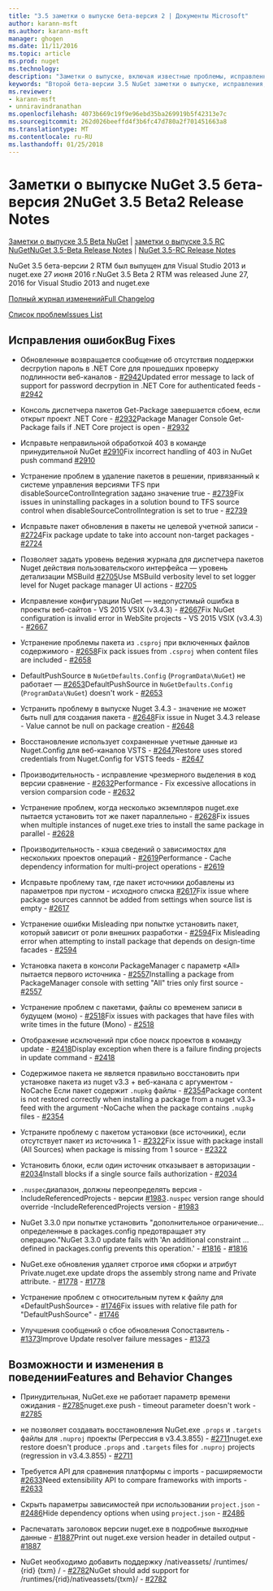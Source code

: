 ```yaml
---
title: "3.5 заметки о выпуске бета-версия 2 | Документы Microsoft"
author: karann-msft
ms.author: karann-msft
manager: ghogen
ms.date: 11/11/2016
ms.topic: article
ms.prod: nuget
ms.technology: 
description: "Заметки о выпуске, включая известные проблемы, исправленные ошибки, добавленные функции и DCR второй бета-версии 3.5 NuGet."
keywords: "Второй бета-версии 3.5 NuGet заметки о выпуске, исправления, известными проблемами, добавлены функции, DCR"
ms.reviewer:
- karann-msft
- unniravindranathan
ms.openlocfilehash: 4073b669c19f9e96ebd35ba269919b5f42313e7c
ms.sourcegitcommit: 262d026beeffd4f3b6fc47d780a2f701451663a8
ms.translationtype: MT
ms.contentlocale: ru-RU
ms.lasthandoff: 01/25/2018
---
```

# <a name="nuget-35-beta2-release-notes"></a><span data-ttu-id="ceb6e-104">Заметки о выпуске NuGet 3.5 бета-версия 2</span><span class="sxs-lookup"><span data-stu-id="ceb6e-104">NuGet 3.5 Beta2 Release Notes</span></span>

<span data-ttu-id="ceb6e-105">[Заметки о выпуске 3.5 Beta NuGet](../release-notes/nuget-3.5-Beta.md) | [заметки о выпуске 3.5 RC NuGet](../release-notes/nuget-3.5-RC.md)</span><span class="sxs-lookup"><span data-stu-id="ceb6e-105">[NuGet 3.5-Beta Release Notes](../release-notes/nuget-3.5-Beta.md) | [NuGet 3.5-RC Release Notes](../release-notes/nuget-3.5-RC.md)</span></span>

<span data-ttu-id="ceb6e-106">NuGet 3.5 бета-версии 2 RTM был выпущен для Visual Studio 2013 и nuget.exe 27 июня 2016 г.</span><span class="sxs-lookup"><span data-stu-id="ceb6e-106">NuGet 3.5 Beta 2 RTM was released June 27, 2016 for Visual Studio 2013 and nuget.exe</span></span>

[<span data-ttu-id="ceb6e-107">Полный журнал изменений</span><span class="sxs-lookup"><span data-stu-id="ceb6e-107">Full Changelog</span></span>](https://github.com/NuGet/NuGet.Client/compare/release-3.5.0-beta...release-3.5.0-beta2)

[<span data-ttu-id="ceb6e-108">Список проблем</span><span class="sxs-lookup"><span data-stu-id="ceb6e-108">Issues List</span></span>](https://github.com/Nuget/Home/issues?q=is%3Aissue+milestone%3A%223.5+Beta2%22+is%3Aclosed)

## <a name="bug-fixes"></a><span data-ttu-id="ceb6e-109">Исправления ошибок</span><span class="sxs-lookup"><span data-stu-id="ceb6e-109">Bug Fixes</span></span>

* <span data-ttu-id="ceb6e-110">Обновленные возвращается сообщение об отсутствия поддержки decrpytion пароль в .NET Core для прошедших проверку подлинности веб-каналов - [#2942](https://github.com/NuGet/Home/issues/2942)</span><span class="sxs-lookup"><span data-stu-id="ceb6e-110">Updated error message to lack of support for password decrpytion in .NET Core for authenticated feeds  - [#2942](https://github.com/NuGet/Home/issues/2942)</span></span>

* <span data-ttu-id="ceb6e-111">Консоль диспетчера пакетов Get-Package завершается сбоем, если открыт проект .NET Core - [#2932](https://github.com/NuGet/Home/issues/2932)</span><span class="sxs-lookup"><span data-stu-id="ceb6e-111">Package Manager Console Get-Package fails if .NET Core project is open - [#2932](https://github.com/NuGet/Home/issues/2932)</span></span>

* <span data-ttu-id="ceb6e-112">Исправьте неправильной обработкой 403 в команде принудительной NuGet [#2910](https://github.com/NuGet/Home/issues/2910)</span><span class="sxs-lookup"><span data-stu-id="ceb6e-112">Fix incorrect handling of 403 in NuGet push command [#2910](https://github.com/NuGet/Home/issues/2910)</span></span>

* <span data-ttu-id="ceb6e-113">Устранение проблем в удаление пакетов в решении, привязанный к системе управления версиями TFS при disableSourceControlIntegration задано значение true - [#2739](https://github.com/NuGet/Home/issues/2739)</span><span class="sxs-lookup"><span data-stu-id="ceb6e-113">Fix issues in uninstalling packages in a solution bound to TFS source control when disableSourceControlIntegration is set to true - [#2739](https://github.com/NuGet/Home/issues/2739)</span></span>

* <span data-ttu-id="ceb6e-114">Исправьте пакет обновления в пакеты не целевой учетной записи - [#2724](https://github.com/NuGet/Home/issues/2724)</span><span class="sxs-lookup"><span data-stu-id="ceb6e-114">Fix package update to take into account non-target packages - [#2724](https://github.com/NuGet/Home/issues/2724)</span></span>

* <span data-ttu-id="ceb6e-115">Позволяет задать уровень ведения журнала для диспетчера пакетов Nuget действия пользовательского интерфейса — уровень детализации MSBuild [#2705](https://github.com/NuGet/Home/issues/2705)</span><span class="sxs-lookup"><span data-stu-id="ceb6e-115">Use MSBuild verbosity level to set logger level for Nuget package manager UI actions - [#2705](https://github.com/NuGet/Home/issues/2705)</span></span>

* <span data-ttu-id="ceb6e-116">Исправление конфигурации NuGet — недопустимый ошибка в проекты веб-сайтов - VS 2015 VSIX (v3.4.3) - [#2667](https://github.com/NuGet/Home/issues/2667)</span><span class="sxs-lookup"><span data-stu-id="ceb6e-116">Fix NuGet configuration is invalid error in WebSite projects - VS 2015 VSIX (v3.4.3) - [#2667](https://github.com/NuGet/Home/issues/2667)</span></span>

* <span data-ttu-id="ceb6e-117">Устранение проблемы пакета из `.csproj` при включенных файлов содержимого - [#2658](https://github.com/NuGet/Home/issues/2658)</span><span class="sxs-lookup"><span data-stu-id="ceb6e-117">Fix pack issues from `.csproj` when content files are included - [#2658](https://github.com/NuGet/Home/issues/2658)</span></span>

* <span data-ttu-id="ceb6e-118">DefaultPushSource в `NuGetDefaults.Config` (`ProgramData\NuGet`) не работает — [#2653](https://github.com/NuGet/Home/issues/2653)</span><span class="sxs-lookup"><span data-stu-id="ceb6e-118">DefaultPushSource in `NuGetDefaults.Config` (`ProgramData\NuGet`) doesn't work - [#2653](https://github.com/NuGet/Home/issues/2653)</span></span>

* <span data-ttu-id="ceb6e-119">Устранить проблему в выпуске Nuget 3.4.3 - значение не может быть null для создания пакета - [#2648](https://github.com/NuGet/Home/issues/2648)</span><span class="sxs-lookup"><span data-stu-id="ceb6e-119">Fix issue in Nuget 3.4.3 release - Value cannot be null on package creation - [#2648](https://github.com/NuGet/Home/issues/2648)</span></span>

* <span data-ttu-id="ceb6e-120">Восстановление использует сохраненные учетные данные из Nuget.Config для веб-каналов VSTS - [#2647](https://github.com/NuGet/Home/issues/2647)</span><span class="sxs-lookup"><span data-stu-id="ceb6e-120">Restore uses stored credentials from Nuget.Config for VSTS feeds - [#2647](https://github.com/NuGet/Home/issues/2647)</span></span>

* <span data-ttu-id="ceb6e-121">Производительность - исправление чрезмерного выделения в код версии сравнение - [#2632](https://github.com/NuGet/Home/issues/2632)</span><span class="sxs-lookup"><span data-stu-id="ceb6e-121">Performance - Fix excessive allocations in version comparsion code - [#2632](https://github.com/NuGet/Home/issues/2632)</span></span>

* <span data-ttu-id="ceb6e-122">Устранение проблем, когда несколько экземпляров nuget.exe пытается установить тот же пакет параллельно - [#2628](https://github.com/NuGet/Home/issues/2628)</span><span class="sxs-lookup"><span data-stu-id="ceb6e-122">Fix issues when multiple instances of nuget.exe tries to install the same package in parallel - [#2628](https://github.com/NuGet/Home/issues/2628)</span></span>

* <span data-ttu-id="ceb6e-123">Производительность - кэша сведений о зависимостях для нескольких проектов операций - [#2619](https://github.com/NuGet/Home/issues/2619)</span><span class="sxs-lookup"><span data-stu-id="ceb6e-123">Performance - Cache dependency information for multi-project operations - [#2619](https://github.com/NuGet/Home/issues/2619)</span></span>

* <span data-ttu-id="ceb6e-124">Исправьте проблему там, где пакет источники добавлены из параметров при пустом - исходного списка [#2617](https://github.com/NuGet/Home/issues/2617)</span><span class="sxs-lookup"><span data-stu-id="ceb6e-124">Fix issue where package sources cannnot be added from settings when source list is empty - [#2617](https://github.com/NuGet/Home/issues/2617)</span></span>

* <span data-ttu-id="ceb6e-125">Устранение ошибки Misleading при попытке установить пакет, который зависит от роли внешних разработки - [#2594](https://github.com/NuGet/Home/issues/2594)</span><span class="sxs-lookup"><span data-stu-id="ceb6e-125">Fix Misleading error when attempting to install package that depends on design-time facades - [#2594](https://github.com/NuGet/Home/issues/2594)</span></span>

* <span data-ttu-id="ceb6e-126">Установка пакета в консоли PackageManager с параметр «All» пытается первого источника - [#2557](https://github.com/NuGet/Home/issues/2557)</span><span class="sxs-lookup"><span data-stu-id="ceb6e-126">Installing a package from PackageManager console with setting "All" tries only first source - [#2557](https://github.com/NuGet/Home/issues/2557)</span></span>

* <span data-ttu-id="ceb6e-127">Устранение проблем с пакетами, файлы со временем записи в будущем (моно) - [#2518](https://github.com/NuGet/Home/issues/2518)</span><span class="sxs-lookup"><span data-stu-id="ceb6e-127">Fix issues with packages that have files with write times in the future (Mono) - [#2518](https://github.com/NuGet/Home/issues/2518)</span></span>

* <span data-ttu-id="ceb6e-128">Отображение исключений при сбое поиск проектов в команду update - [#2418](https://github.com/NuGet/Home/issues/2418)</span><span class="sxs-lookup"><span data-stu-id="ceb6e-128">Display exception when there is a failure finding projects in update command - [#2418](https://github.com/NuGet/Home/issues/2418)</span></span>

* <span data-ttu-id="ceb6e-129">Содержимое пакета не является правильно восстановить при установке пакета из nuget v3.3 + веб-канала с аргументом - NoCache Если пакет содержит `.nupkg` файлы - [#2354](https://github.com/NuGet/Home/issues/2354)</span><span class="sxs-lookup"><span data-stu-id="ceb6e-129">Package content is not restored correctly when installing a package from a nuget v3.3+ feed with the argument -NoCache when the package contains `.nupkg` files - [#2354](https://github.com/NuGet/Home/issues/2354)</span></span>

* <span data-ttu-id="ceb6e-130">Устраните проблему с пакетом установки (все источники), если отсутствует пакет из источника 1 - [#2322](https://github.com/NuGet/Home/issues/2322)</span><span class="sxs-lookup"><span data-stu-id="ceb6e-130">Fix issue with package install (All Sources) when package is missing from 1 source - [#2322](https://github.com/NuGet/Home/issues/2322)</span></span>

* <span data-ttu-id="ceb6e-131">Установить блоки, если один источник отказывает в авторизации - [#2034](https://github.com/NuGet/Home/issues/2034)</span><span class="sxs-lookup"><span data-stu-id="ceb6e-131">Install blocks if a single source fails authorization - [#2034](https://github.com/NuGet/Home/issues/2034)</span></span>

* <span data-ttu-id="ceb6e-132">`.nuspec`диапазон, должны переопределять версия - IncludeReferencedProjects - версии [#1983](https://github.com/NuGet/Home/issues/1983)</span><span class="sxs-lookup"><span data-stu-id="ceb6e-132">`.nuspec` version range should override -IncludeReferencedProjects version - [#1983](https://github.com/NuGet/Home/issues/1983)</span></span>

* <span data-ttu-id="ceb6e-133">NuGet 3.3.0 при попытке установить "дополнительное ограничение... определенные в packages.config предотвращает эту операцию."</span><span class="sxs-lookup"><span data-stu-id="ceb6e-133">NuGet 3.3.0 update fails with 'An additional constraint ... defined in packages.config prevents this operation.'</span></span><span data-ttu-id="ceb6e-134"> - [#1816](https://github.com/NuGet/Home/issues/1816)</span><span class="sxs-lookup"><span data-stu-id="ceb6e-134"> - [#1816](https://github.com/NuGet/Home/issues/1816)</span></span>

* <span data-ttu-id="ceb6e-135">NuGet.exe обновления удаляет строгое имя сборки и атрибут Private.</span><span class="sxs-lookup"><span data-stu-id="ceb6e-135">nuget.exe update drops the assembly strong name and Private attribute.</span></span><span data-ttu-id="ceb6e-136"> - [#1778](https://github.com/NuGet/Home/issues/1778)</span><span class="sxs-lookup"><span data-stu-id="ceb6e-136"> - [#1778](https://github.com/NuGet/Home/issues/1778)</span></span>

* <span data-ttu-id="ceb6e-137">Устранение проблем с относительным путем к файлу для «DefaultPushSource» - [#1746](https://github.com/NuGet/Home/issues/1746)</span><span class="sxs-lookup"><span data-stu-id="ceb6e-137">Fix issues with relative file path for "DefaultPushSource" - [#1746](https://github.com/NuGet/Home/issues/1746)</span></span>

* <span data-ttu-id="ceb6e-138">Улучшения сообщений о сбое обновления Сопоставитель - [#1373](https://github.com/NuGet/Home/issues/1373)</span><span class="sxs-lookup"><span data-stu-id="ceb6e-138">Improve Update resolver failure messages - [#1373](https://github.com/NuGet/Home/issues/1373)</span></span>

## <a name="features-and-behavior-changes"></a><span data-ttu-id="ceb6e-139">Возможности и изменения в поведении</span><span class="sxs-lookup"><span data-stu-id="ceb6e-139">Features and Behavior Changes</span></span>

* <span data-ttu-id="ceb6e-140">Принудительная, NuGet.exe не работает параметр времени ожидания - [#2785](https://github.com/NuGet/Home/issues/2785)</span><span class="sxs-lookup"><span data-stu-id="ceb6e-140">nuget.exe push - timeout parameter doesn't work  - [#2785](https://github.com/NuGet/Home/issues/2785)</span></span>

* <span data-ttu-id="ceb6e-141">не позволяет создавать восстановления NuGet.exe `.props` и `.targets` файлы для `.nuproj` проекты (Регрессия в v3.4.3.855) - [#2711](https://github.com/NuGet/Home/issues/2711)</span><span class="sxs-lookup"><span data-stu-id="ceb6e-141">nuget.exe restore doesn't produce `.props` and `.targets` files for `.nuproj` projects (regression in v3.4.3.855) - [#2711](https://github.com/NuGet/Home/issues/2711)</span></span>

* <span data-ttu-id="ceb6e-142">Требуется API для сравнения платформы с imports - расширяемости [#2633](https://github.com/NuGet/Home/issues/2633)</span><span class="sxs-lookup"><span data-stu-id="ceb6e-142">Need extensibility API to compare frameworks with imports - [#2633](https://github.com/NuGet/Home/issues/2633)</span></span>

* <span data-ttu-id="ceb6e-143">Скрыть параметры зависимостей при использовании `project.json`  -  [#2486](https://github.com/NuGet/Home/issues/2486)</span><span class="sxs-lookup"><span data-stu-id="ceb6e-143">Hide dependency options when using `project.json` - [#2486](https://github.com/NuGet/Home/issues/2486)</span></span>

* <span data-ttu-id="ceb6e-144">Распечатать заголовок версии nuget.exe в подробные выходные данные - [#1887](https://github.com/NuGet/Home/issues/1887)</span><span class="sxs-lookup"><span data-stu-id="ceb6e-144">Print out nuget.exe version header in detailed output - [#1887](https://github.com/NuGet/Home/issues/1887)</span></span>

* <span data-ttu-id="ceb6e-145">NuGet необходимо добавить поддержку /nativeassets/ /runtimes/ {rid} {txm} / - [#2782](https://github.com/NuGet/Home/issues/2782)</span><span class="sxs-lookup"><span data-stu-id="ceb6e-145">NuGet should add support for /runtimes/{rid}/nativeassets/{txm}/ - [#2782](https://github.com/NuGet/Home/issues/2782)</span></span>